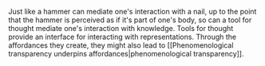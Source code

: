 ---
---

Just like a hammer can mediate one's interaction with a nail, up to the point that the hammer is perceived as if it's part of one's body, so can a tool for thought mediate one's interaction with knowledge. Tools for thought provide an interface for interacting with representations. Through the affordances they create, they might also lead to [[Phenomenological transparency underpins affordances|phenomenological transparency]].